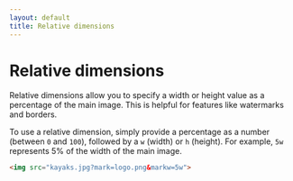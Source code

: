 ```yaml
---
layout: default
title: Relative dimensions
---
```


# Relative dimensions

Relative dimensions allow you to specify a width or height value as a percentage of the main image. This is helpful for features like watermarks and borders.

To use a relative dimension, simply provide a percentage as a number (between `0` and `100`), followed by a `w` (width) or `h` (height). For example, `5w` represents 5% of the width of the main image.

~~~ html
<img src="kayaks.jpg?mark=logo.png&markw=5w">
~~~